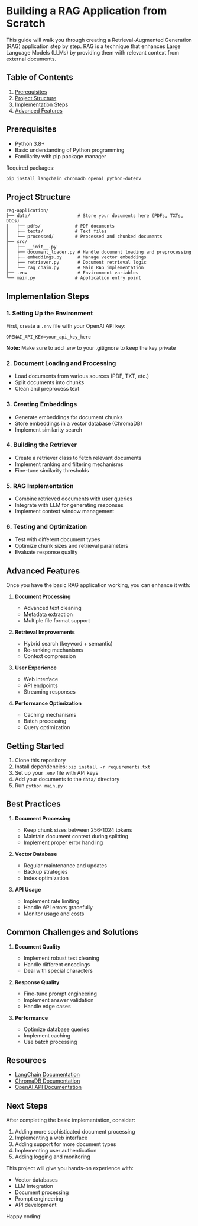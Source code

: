 # Building a RAG Application from Scratch

This guide will walk you through creating a Retrieval-Augmented Generation (RAG) application step by step. RAG is a technique that enhances Large Language Models (LLMs) by providing them with relevant context from external documents.

## Table of Contents

1. [Prerequisites](#prerequisites)
2. [Project Structure](#project-structure)
3. [Implementation Steps](#implementation-steps)
4. [Advanced Features](#advanced-features)

## Prerequisites

- Python 3.8+
- Basic understanding of Python programming
- Familiarity with pip package manager

Required packages:

```bash
pip install langchain chromadb openai python-dotenv
```

## Project Structure

```
rag-application/
├── data/                  # Store your documents here (PDFs, TXTs, DOCs)
│   ├── pdfs/             # PDF documents
│   ├── texts/            # Text files
│   └── processed/        # Processed and chunked documents
├── src/
│   ├── __init__.py
│   ├── document_loader.py # Handle document loading and preprocessing
│   ├── embeddings.py      # Manage vector embeddings
│   ├── retriever.py       # Document retrieval logic
│   └── rag_chain.py       # Main RAG implementation
├── .env                   # Environment variables
└── main.py               # Application entry point
```

## Implementation Steps

### 1. Setting Up the Environment

First, create a `.env` file with your OpenAI API key:

```
OPENAI_API_KEY=your_api_key_here
```

**Note:** Make sure to add .env to your .gitignore to keep the key private

### 2. Document Loading and Processing

- Load documents from various sources (PDF, TXT, etc.)
- Split documents into chunks
- Clean and preprocess text

### 3. Creating Embeddings

- Generate embeddings for document chunks
- Store embeddings in a vector database (ChromaDB)
- Implement similarity search

### 4. Building the Retriever

- Create a retriever class to fetch relevant documents
- Implement ranking and filtering mechanisms
- Fine-tune similarity thresholds

### 5. RAG Implementation

- Combine retrieved documents with user queries
- Integrate with LLM for generating responses
- Implement context window management

### 6. Testing and Optimization

- Test with different document types
- Optimize chunk sizes and retrieval parameters
- Evaluate response quality

## Advanced Features

Once you have the basic RAG application working, you can enhance it with:

1. **Document Processing**

   - Advanced text cleaning
   - Metadata extraction
   - Multiple file format support

2. **Retrieval Improvements**

   - Hybrid search (keyword + semantic)
   - Re-ranking mechanisms
   - Context compression

3. **User Experience**

   - Web interface
   - API endpoints
   - Streaming responses

4. **Performance Optimization**
   - Caching mechanisms
   - Batch processing
   - Query optimization

## Getting Started

1. Clone this repository
2. Install dependencies: `pip install -r requirements.txt`
3. Set up your `.env` file with API keys
4. Add your documents to the `data/` directory
5. Run `python main.py`

## Best Practices

1. **Document Processing**

   - Keep chunk sizes between 256-1024 tokens
   - Maintain document context during splitting
   - Implement proper error handling

2. **Vector Database**

   - Regular maintenance and updates
   - Backup strategies
   - Index optimization

3. **API Usage**
   - Implement rate limiting
   - Handle API errors gracefully
   - Monitor usage and costs

## Common Challenges and Solutions

1. **Document Quality**

   - Implement robust text cleaning
   - Handle different encodings
   - Deal with special characters

2. **Response Quality**

   - Fine-tune prompt engineering
   - Implement answer validation
   - Handle edge cases

3. **Performance**
   - Optimize database queries
   - Implement caching
   - Use batch processing

## Resources

- [LangChain Documentation](https://python.langchain.com/docs/get_started/introduction)
- [ChromaDB Documentation](https://docs.trychroma.com/)
- [OpenAI API Documentation](https://platform.openai.com/docs/introduction)

## Next Steps

After completing the basic implementation, consider:

1. Adding more sophisticated document processing
2. Implementing a web interface
3. Adding support for more document types
4. Implementing user authentication
5. Adding logging and monitoring

This project will give you hands-on experience with:

- Vector databases
- LLM integration
- Document processing
- Prompt engineering
- API development

Happy coding!
